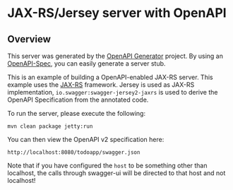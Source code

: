 # JAX-RS/Jersey server with OpenAPI

## Overview
This server was generated by the [OpenAPI Generator](https://openapi-generator.tech) project. By using an
[OpenAPI-Spec](https://openapis.org), you can easily generate a server stub.

This is an example of building a OpenAPI-enabled JAX-RS server.
This example uses the [JAX-RS](https://jax-rs-spec.java.net/) framework.
Jersey is used as JAX-RS implementation, `io.swagger:swagger-jersey2-jaxrs` is used to derive the OpenAPI Specification from the annotated code.

To run the server, please execute the following:

```
mvn clean package jetty:run
```

You can then view the OpenAPI v2 specification here:

```
http://localhost:8080/todoapp/swagger.json
```

Note that if you have configured the `host` to be something other than localhost, the calls through
swagger-ui will be directed to that host and not localhost!